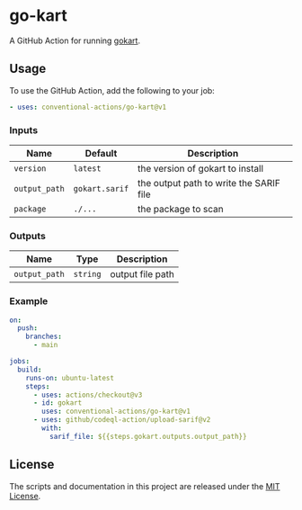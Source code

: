 # go-kart

A GitHub Action for running [gokart](https://github.com/praetorian-inc/gokart).

## Usage

To use the GitHub Action, add the following to your job:

```yaml
- uses: conventional-actions/go-kart@v1
```

### Inputs

| Name          | Default        | Description                             |
|---------------|----------------|-----------------------------------------|
| `version`     | `latest`       | the version of gokart to install        |
| `output_path` | `gokart.sarif` | the output path to write the SARIF file |
| `package`     | `./...`        | the package to scan                     |

### Outputs

| Name          | Type     | Description      |
|---------------|----------|------------------|
| `output_path` | `string` | output file path |

### Example

```yaml
on:
  push:
    branches:
      - main

jobs:
  build:
    runs-on: ubuntu-latest
    steps:
      - uses: actions/checkout@v3
      - id: gokart
        uses: conventional-actions/go-kart@v1
      - uses: github/codeql-action/upload-sarif@v2
        with:
          sarif_file: ${{steps.gokart.outputs.output_path}}
```

## License

The scripts and documentation in this project are released under the [MIT License](LICENSE).

